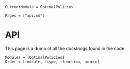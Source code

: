 ```@meta
CurrentModule = OptimalPolicies 
```

```@contents
Pages = ["api.md"]
```

# API
This page is a dump of all the docstrings found in the code. 

```@autodocs
Modules = [OptimalPolicies]
Order = [:module, :type, :function, :macro]
```
